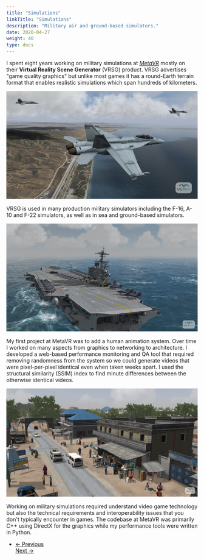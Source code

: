 ```yaml
---
title: "Simulations"
linkTitle: "Simulations"
description: "Military air and ground-based simulators."
date: 2020-04-27
weight: 40
type: docs
---
```


I spent eight years working on military simulations at
[*MetaVR*](http://metavr.com) mostly on their **Virtual Reality Scene
Generator** (VRSG) product. VRSG advertises "game quality graphics" but unlike
most games it has a round-Earth terrain format that enables realistic
simulations which span hundreds of kilometers.

![VRSG 1](vrsg-1.jpg)

VRSG is used in many production military simulators including the F-16, A-10 and
F-22 simulators, as well as in sea and ground-based simulators.

![VRSG 2](vrsg-2.jpg)

My first project at MetaVR was to add a human animation system. Over time I
worked on many aspects from graphics to networking to architecture. I developed
a web-based performance monitoring and QA tool that required removing randomness
from the system so we could generate videos that were pixel-per-pixel identical
even when taken weeks apart. I used the structural similarity (SSIM) index to
find minute differences between the otherwise identical videos.

![VRSG 3](vrsg-3.jpg)

Working on military simulations required understand video game technology but
also the technical requirements and interoperability issues that you don't
typically encounter in games. The codebase at MetaVR was primarily C++ using
DirectX for the graphics while my performance tools were written in Python.

<ul class="list-unstyled d-flex justify-content-between align-items-center mb-0 pt-5">
  <li>
    <a href="/about/neuroscience/" class="btn btn-primary "><span class="mr-1">←</span> Previous</a>
  </li>
    <a href="/about/videogames/" class="btn btn-primary ">Next <span class="ml-1">→</span></a>
  </li>
</ul>
